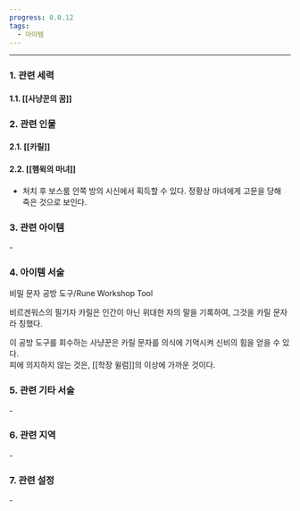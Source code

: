 ```yaml
---
progress: 0.0.12
tags:
  - 아이템
---
```

---
### 1. 관련 세력 
#### 1.1. [[사냥꾼의 꿈]]

### 2. 관련 인물
#### 2.1. [[카릴]]
#### 2.2. [[헴윅의 마녀]]
- 처치 후 보스룸 안쪽 방의 시신에서 획득할 수 있다. 정황상 마녀에게 고문을 당해 죽은 것으로 보인다.

### 3. 관련 아이템
\-

### 4. 아이템 서술
비밀 문자 공방 도구/Rune Workshop Tool

비르겐워스의 필기자 카릴은 인간이 아닌 위대한 자의 말을 기록하여, 그것을 카릴 문자라 칭했다.  
  
이 공방 도구를 회수하는 사냥꾼은 카릴 문자를 의식에 기억시켜 신비의 힘을 얻을 수 있다.  
피에 의지하지 않는 것은, [[학장 윌럼]]의 이상에 가까운 것이다.

### 5. 관련 기타 서술
\-
### 6. 관련 지역
\-

### 7. 관련 설정
\-